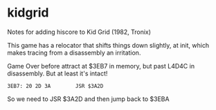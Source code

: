 # kidgrid

Notes for adding hiscore to Kid Grid (1982, Tronix)

This game has a relocator that shifts things down slightly, at init, which makes tracing from a disassembly an irritation.

Game Over before attract at $3EB7 in memory, but past L4D4C in disassembly. But at least it's intact!

```
3EB7: 20 2D 3A        JSR $3A2D
```

So we need to JSR $3A2D and then jump back to $3EBA

